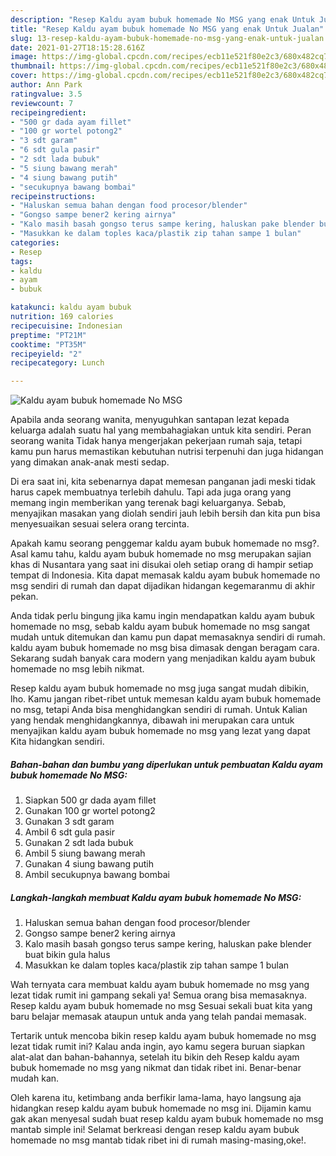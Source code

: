 ```yaml
---
description: "Resep Kaldu ayam bubuk homemade No MSG yang enak Untuk Jualan"
title: "Resep Kaldu ayam bubuk homemade No MSG yang enak Untuk Jualan"
slug: 13-resep-kaldu-ayam-bubuk-homemade-no-msg-yang-enak-untuk-jualan
date: 2021-01-27T18:15:28.616Z
image: https://img-global.cpcdn.com/recipes/ecb11e521f80e2c3/680x482cq70/kaldu-ayam-bubuk-homemade-no-msg-foto-resep-utama.jpg
thumbnail: https://img-global.cpcdn.com/recipes/ecb11e521f80e2c3/680x482cq70/kaldu-ayam-bubuk-homemade-no-msg-foto-resep-utama.jpg
cover: https://img-global.cpcdn.com/recipes/ecb11e521f80e2c3/680x482cq70/kaldu-ayam-bubuk-homemade-no-msg-foto-resep-utama.jpg
author: Ann Park
ratingvalue: 3.5
reviewcount: 7
recipeingredient:
- "500 gr dada ayam fillet"
- "100 gr wortel potong2"
- "3 sdt garam"
- "6 sdt gula pasir"
- "2 sdt lada bubuk"
- "5 siung bawang merah"
- "4 siung bawang putih"
- "secukupnya bawang bombai"
recipeinstructions:
- "Haluskan semua bahan dengan food procesor/blender"
- "Gongso sampe bener2 kering airnya"
- "Kalo masih basah gongso terus sampe kering, haluskan pake blender buat bikin gula halus"
- "Masukkan ke dalam toples kaca/plastik zip tahan sampe 1 bulan"
categories:
- Resep
tags:
- kaldu
- ayam
- bubuk

katakunci: kaldu ayam bubuk 
nutrition: 169 calories
recipecuisine: Indonesian
preptime: "PT21M"
cooktime: "PT35M"
recipeyield: "2"
recipecategory: Lunch

---
```



![Kaldu ayam bubuk homemade No MSG](https://img-global.cpcdn.com/recipes/ecb11e521f80e2c3/680x482cq70/kaldu-ayam-bubuk-homemade-no-msg-foto-resep-utama.jpg)

Apabila anda seorang wanita, menyuguhkan santapan lezat kepada keluarga adalah suatu hal yang membahagiakan untuk kita sendiri. Peran seorang  wanita Tidak hanya mengerjakan pekerjaan rumah saja, tetapi kamu pun harus memastikan kebutuhan nutrisi terpenuhi dan juga hidangan yang dimakan anak-anak mesti sedap.

Di era  saat ini, kita sebenarnya dapat memesan panganan jadi meski tidak harus capek membuatnya terlebih dahulu. Tapi ada juga orang yang memang ingin memberikan yang terenak bagi keluarganya. Sebab, menyajikan masakan yang diolah sendiri jauh lebih bersih dan kita pun bisa menyesuaikan sesuai selera orang tercinta. 



Apakah kamu seorang penggemar kaldu ayam bubuk homemade no msg?. Asal kamu tahu, kaldu ayam bubuk homemade no msg merupakan sajian khas di Nusantara yang saat ini disukai oleh setiap orang di hampir setiap tempat di Indonesia. Kita dapat memasak kaldu ayam bubuk homemade no msg sendiri di rumah dan dapat dijadikan hidangan kegemaranmu di akhir pekan.

Anda tidak perlu bingung jika kamu ingin mendapatkan kaldu ayam bubuk homemade no msg, sebab kaldu ayam bubuk homemade no msg sangat mudah untuk ditemukan dan kamu pun dapat memasaknya sendiri di rumah. kaldu ayam bubuk homemade no msg bisa dimasak dengan beragam cara. Sekarang sudah banyak cara modern yang menjadikan kaldu ayam bubuk homemade no msg lebih nikmat.

Resep kaldu ayam bubuk homemade no msg juga sangat mudah dibikin, lho. Kamu jangan ribet-ribet untuk memesan kaldu ayam bubuk homemade no msg, tetapi Anda bisa menghidangkan sendiri di rumah. Untuk Kalian yang hendak menghidangkannya, dibawah ini merupakan cara untuk menyajikan kaldu ayam bubuk homemade no msg yang lezat yang dapat Kita hidangkan sendiri.

<!--inarticleads1-->

##### Bahan-bahan dan bumbu yang diperlukan untuk pembuatan Kaldu ayam bubuk homemade No MSG:

1. Siapkan 500 gr dada ayam fillet
1. Gunakan 100 gr wortel potong2
1. Gunakan 3 sdt garam
1. Ambil 6 sdt gula pasir
1. Gunakan 2 sdt lada bubuk
1. Ambil 5 siung bawang merah
1. Gunakan 4 siung bawang putih
1. Ambil secukupnya bawang bombai




<!--inarticleads2-->

##### Langkah-langkah membuat Kaldu ayam bubuk homemade No MSG:

1. Haluskan semua bahan dengan food procesor/blender
1. Gongso sampe bener2 kering airnya
1. Kalo masih basah gongso terus sampe kering, haluskan pake blender buat bikin gula halus
1. Masukkan ke dalam toples kaca/plastik zip tahan sampe 1 bulan




Wah ternyata cara membuat kaldu ayam bubuk homemade no msg yang lezat tidak rumit ini gampang sekali ya! Semua orang bisa memasaknya. Resep kaldu ayam bubuk homemade no msg Sesuai sekali buat kita yang baru belajar memasak ataupun untuk anda yang telah pandai memasak.

Tertarik untuk mencoba bikin resep kaldu ayam bubuk homemade no msg lezat tidak rumit ini? Kalau anda ingin, ayo kamu segera buruan siapkan alat-alat dan bahan-bahannya, setelah itu bikin deh Resep kaldu ayam bubuk homemade no msg yang nikmat dan tidak ribet ini. Benar-benar mudah kan. 

Oleh karena itu, ketimbang anda berfikir lama-lama, hayo langsung aja hidangkan resep kaldu ayam bubuk homemade no msg ini. Dijamin kamu gak akan menyesal sudah buat resep kaldu ayam bubuk homemade no msg mantab simple ini! Selamat berkreasi dengan resep kaldu ayam bubuk homemade no msg mantab tidak ribet ini di rumah masing-masing,oke!.

